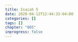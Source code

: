 ```yaml
---
title: Isaiah 5
date: 2020-04-12T12:44:33-04:00
categories: []
tags: []
chapter: "005"
inprogress: false
---
```


